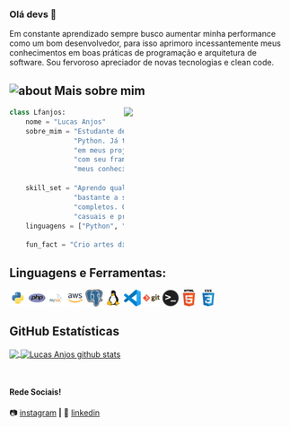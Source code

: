 ### Olá devs 👋

Em constante aprendizado sempre busco aumentar minha performance como um bom desenvolvedor, para isso aprimoro incessantemente meus conhecimentos em boas práticas de programação e arquitetura de software. Sou fervoroso apreciador de novas tecnologias e clean code.

## <img width="45" alt="about" src="https://raw.github.com/elizarov/elizarov/master/about.png"> Mais sobre mim

<img align="right" width="300" src="https://i2.wp.com/allhtaccess.info/wp-content/uploads/2018/03/programming.gif?fit=1281%2C716&ssl=1" />

```python
class Lfanjos:
    nome = "Lucas Anjos"
    sobre_mim = "Estudante de engenharia de dados e amante da linguagem " \
                "Python. Já trabalhei como Desenvolvedor Web Freelancer," \
                "em meus projetos utiliza em sua maioria PHP juntamente " \
                "com seu framework Laravel e MySQL. Atualmente aprimoro " \
                "meus conhecimentos em engenharia de dados e Python."

    skill_set = "Aprendo qualquer coisa muito rápido, o que me ajuda " \
                "bastante a sempre criar projetos melhores e mais " \
                "completos. Criatividade para a solução de problemas " \
                "casuais e profissionais é um ponto forte que me define."
    linguagens = ["Python", "PHP", "JavaScript", "HTML", "CSS"]

    fun_fact = "Crio artes digitais no meu tempo livre :)"
```

## **Linguagens e Ferramentas:**  

<code><img height="30" src="https://raw.githubusercontent.com/github/explore/80688e429a7d4ef2fca1e82350fe8e3517d3494d/topics/python/python.png"></code>
<code><img height="30" src="https://raw.githubusercontent.com/github/explore/80688e429a7d4ef2fca1e82350fe8e3517d3494d/topics/php/php.png"></code>
<code><img height="30" src="https://raw.githubusercontent.com/github/explore/80688e429a7d4ef2fca1e82350fe8e3517d3494d/topics/mysql/mysql.png"></code>
<code><img height="30" src="https://raw.githubusercontent.com/github/explore/80688e429a7d4ef2fca1e82350fe8e3517d3494d/topics/aws/aws.png"></code>
<code><img height="30" src="https://raw.githubusercontent.com/github/explore/80688e429a7d4ef2fca1e82350fe8e3517d3494d/topics/postgresql/postgresql.png"></code>
<code><img height="30" src="https://raw.githubusercontent.com/github/explore/80688e429a7d4ef2fca1e82350fe8e3517d3494d/topics/linux/linux.png"></code>
<code><img height="30" src="https://raw.githubusercontent.com/github/explore/80688e429a7d4ef2fca1e82350fe8e3517d3494d/topics/visual-studio-code/visual-studio-code.png"></code>
<code><img height="30" src="https://raw.githubusercontent.com/github/explore/80688e429a7d4ef2fca1e82350fe8e3517d3494d/topics/git/git.png"></code>
<code><img height="30" src="https://raw.githubusercontent.com/github/explore/80688e429a7d4ef2fca1e82350fe8e3517d3494d/topics/terminal/terminal.png"></code>
<code><img height="30" src="https://raw.githubusercontent.com/github/explore/80688e429a7d4ef2fca1e82350fe8e3517d3494d/topics/html/html.png"></code>
<code><img height="30" src="https://raw.githubusercontent.com/github/explore/80688e429a7d4ef2fca1e82350fe8e3517d3494d/topics/css/css.png"></code>


## **GitHub Estatísticas**

<a href="https://github.com/lfanjos">
  <img align="center" src="https://github-readme-stats.vercel.app/api/top-langs/?username=lfanjos&theme=dracula&hide_langs_below=1" />
</a>

<a href="https://github.com/lfanjos">
 <img align="center" src="https://github-readme-stats.vercel.app/api?username=lfanjos&show_icons=true&theme=dracula&line_height=27" alt="Lucas Anjos github stats"/>
</a>

[instagram]: https://www.instagram.com/abstractourism/
[linkedin]: https://www.linkedin.com/in/lfanjos/
<br>

#### Rede Sociais!

📷 [instagram][instagram] **|** 
👔 [linkedin][linkedin]
